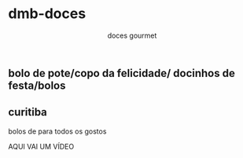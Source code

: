 # dmb-doces
<!DOCTYPE html>
<html lang="PT-BR">

<head>
    <meta charset="UTF-8">
    <meta name="viewport" content="width=device-witdh" , initial-scale="1.0">
    <link rel="stylesheet" href="style.css">
    <title>mundo doce</title>
</head>


<body>
    <header>doces gourmet</header>
    <section>
        <div>
            <h1>bolo de pote/copo da felicidade/ docinhos de festa/bolos </h1>
            <h2> curitiba</h2>
            <p>bolos de para todos os gostos</p>
        </div>
        <div>
           AQUI VAI UM VÍDEO
        </div>
    </section>


</body>
</html>
